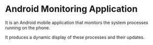 # Android Monitoring Application

It is an Android mobile application that monitors the system processes running on the phone.

It produces a dynamic display of these processes and their updates.
